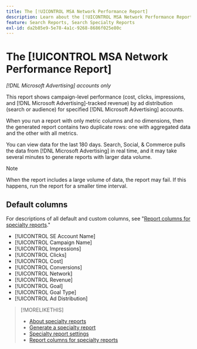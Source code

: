 ```yaml
---
title: The [!UICONTROL MSA Network Performance Report]
description: Learn about the [!UICONTROL MSA Network Performance Report].
feature: Search Reports, Search Specialty Reports
exl-id: da2b85e9-5e78-4a1c-9268-8686f025e80c
---
```

# The [!UICONTROL MSA Network Performance Report]

*[!DNL Microsoft Advertising] accounts only*

This report shows campaign-level performance (cost, clicks, impressions, and [!DNL Microsoft Advertising]-tracked revenue) by ad distribution (search or audience) for specified [!DNL Microsoft Advertising] accounts.

When you run a report with only metric columns and no dimensions, then the generated report contains two duplicate rows: one with aggregated data and the other with all metrics.

You can view data for the last 180 days. Search, Social, & Commerce pulls the data from [!DNL Microsoft Advertising] in real time, and it may take several minutes to generate reports with larger data volume.

>[!NOTE]
>
>When the report includes a large volume of data, the report may fail. If this happens, run the report for a smaller time interval. 

## Default columns

For descriptions of all default and custom columns, see "[Report columns for specialty reports](specialty-report-columns.md)."

* [!UICONTROL SE Account Name]
* [!UICONTROL Campaign Name]
* [!UICONTROL Impressions]
* [!UICONTROL Clicks]
* [!UICONTROL Cost]
* [!UICONTROL Conversions]
* [!UICONTROL Network]
* [!UICONTROL Revenue]
* [!UICONTROL Goal]
* [!UICONTROL Goal Type]
* [!UICONTROL Ad Distribution]

>[!MORELIKETHIS]
>
>* [About specialty reports](specialty-report-about.md)
>* [Generate a specialty report](specialty-report-generate.md)
>* [Specialty report settings](specialty-report-settings.md)
>* [Report columns for specialty reports](specialty-report-columns.md)
